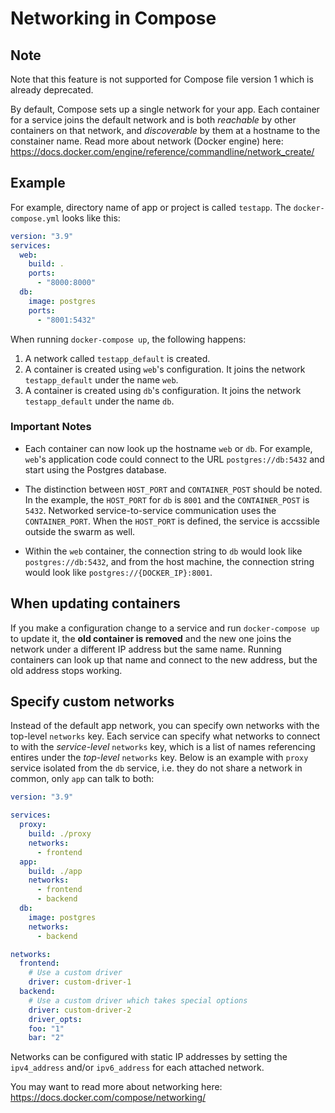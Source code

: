 # Networking in Compose

## Note

Note that this feature is not supported for Compose file version 1 which is already deprecated.

By default, Compose sets up a single network for your app. Each container for a service joins the default network and is both _reachable_ by other containers on that network, and _discoverable_ by them at a hostname to the constainer name. Read more about network (Docker engine) here: <https://docs.docker.com/engine/reference/commandline/network_create/>

## Example

For example, directory name of app or project is called `testapp`. The `docker-compose.yml` looks like this:

```yml
version: "3.9"
services:
  web:
    build: .
    ports:
      - "8000:8000"
  db:
    image: postgres
    ports:
      - "8001:5432"
```

When running `docker-compose up`, the following happens:

1. A network called `testapp_default` is created.
2. A container is created using `web`'s configuration. It joins the network `testapp_default` under the name `web`.
3. A container is created using `db`'s configuration. It joins the network `testapp_default` under the name `db`.

### Important Notes

- Each container can now look up the hostname `web` or `db`. For example, `web`'s application code could connect to the URL `postgres://db:5432` and start using the Postgres database.

- The distinction between `HOST_PORT` and `CONTAINER_POST` should be noted. In the example, the `HOST_PORT` for `db` is `8001` and the `CONTAINER_POST` is `5432`. Networked service-to-service communication uses the `CONTAINER_PORT`. When the `HOST_PORT` is defined, the service is accssible outside the swarm as well.

- Within the `web` container, the connection string to `db` would look like `postgres://db:5432`, and from the host machine, the connection string would look like `postgres://{DOCKER_IP}:8001`.

## When updating containers

If you make a configuration change to a service and run `docker-compose up` to update it, the **old container is removed** and the new one joins the network under a different IP address but the same name. Running containers can look up that name and connect to the new address, but the old address stops working.

## Specify custom networks

Instead of the default app network, you can specify own networks with the top-level `networks` key. Each service can specify what networks to connect to with the _service-level_ `networks` key, which is a list of names referencing entires under the _top-level_ `networks` key. Below is an example with `proxy` service isolated from the `db` service, i.e. they do not share a network in common, only `app` can talk to both:

```yml
version: "3.9"

services:
  proxy:
    build: ./proxy
    networks:
      - frontend
  app:
    build: ./app
    networks:
      - frontend
      - backend
  db:
    image: postgres
    networks:
      - backend

networks:
  frontend:
    # Use a custom driver
    driver: custom-driver-1
  backend:
    # Use a custom driver which takes special options
    driver: custom-driver-2
    driver_opts:
    foo: "1"
    bar: "2"
```

Networks can be configured with static IP addresses by setting the `ipv4_address` and/or `ipv6_address` for each attached network.

You may want to read more about networking here: <https://docs.docker.com/compose/networking/>

